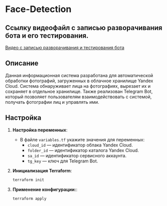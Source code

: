 # Face-Detection

## Ссылку видеофайл с записью разворачивания бота и его тестирования.

[Видео с записью разворачивания и тестирования бота](https://disk.yandex.ru/i/n69JDlmj2fjWDg)

## Описание

Данная информационная система разработана для автоматической обработки фотографий, загруженных в облачное хранилище Yandex Cloud. Система обнаруживает лица на фотографиях, вырезает их и сохраняет в отдельное хранилище. Также реализован Telegram Bot, который позволяет пользователям взаимодействовать с системой, получать фотографии лиц и управлять ими.

## Настройка

1. **Настройка переменных**:
   - В файле `variables.tf` укажите значения для переменных:
     - `cloud_id` — идентификатор облака Yandex Cloud.
     - `folder_id` — идентификатор каталога Yandex Cloud.
     - `sa_id` — идентификатор сервисного аккаунта.
     - `tg_key` — ключ для Telegram Bot.

2. **Инициализация Terraform**:
   ```bash
   terraform init
   
3. **Применение конфигурации:**:
   ```bash
   terraform apply

